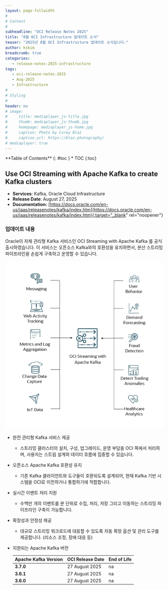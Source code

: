 ```yaml
---
layout: page-fullwidth
#
# Content
#
subheadline: "OCI Release Notes 2025"
title: "8월 OCI Infrastructure 업데이트 소식"
teaser: "2025년 8월 OCI Infrastructure 업데이트 소식입니다."
author: kskim
breadcrumb: true
categories:
   - release-notes-2025-infrastructure
tags:
   - oci-release-notes-2025
   - Aug-2025
   - Infrastructure
#
# Styling
#
header: no
# image:
#     title: mediaplayer_js-title.jpg
#     thumb: mediaplayer_js-thumb.jpg
#     homepage: mediaplayer_js-home.jpg
#     caption: Photo by Corey Blaz
#     caption_url: https://blaz.photography/
# mediaplayer: true
---
```


<div class="panel radius" markdown="1">
**Table of Contents**
{: #toc }
*  TOC
{:toc}
</div>



## Use OCI Streaming with Apache Kafka to create Kafka clusters
* **Services**: Kafka, Oracle Cloud Infrastructure
* **Release Date**: August 27, 2025
* **Documentation:** [https://docs.oracle.com/en-us/iaas/releasenotes/kafka/index.htm](https://docs.oracle.com/en-us/iaas/releasenotes/kafka/index.htm){:target="_blank" rel="noopener"}

### 업데이트 내용

Oracle이 자체 관리형 Kafka 서비스인 OCI Streaming with Apache Kafka 를 공식 출시하였습니다. 이 서비스는 오픈소스 Kafka와의 호환성을 유지하면서, 분산 스트리밍 파이프라인을 손쉽게 구축하고 운영할 수 있습니다.

![OCIGG23AICON](/assets/img/infrastructure/2025/kafka12.png)

- 완전 관리형 Kafka 서비스 제공
  - 스트리밍 클러스터의 설치, 구성, 업그레이드, 운영 부담을 OCI 쪽에서 처리하며, 사용자는 스트림 설계와 데이터 흐름에 집중할 수 있습니다.

- 오픈소스 Apache Kafka 호환성 유지
  - 기존 Kafka 클라이언트와 도구들이 호환되도록 설계되어, 현재 Kafka 기반 시스템을 OCI로 이전하거나 통합하기에 적합합니다.

- 실시간 이벤트 처리 지원
  - 수백만 개의 이벤트를 분 단위로 수집, 처리, 저장 그리고 이동하는 스트리밍 파이프라인 구축이 가능합니다.

- 확장성과 안정성 제공
  - 대규모 스트리밍 워크로드에 대응할 수 있도록 자동 확장 옵션 및 관리 도구를 제공합니다. (리소스 조정, 장애 대응 등)

- 지원되는 Apache Kafka 버전

  | **Apache Kafka Version** | **OCI Release Date** | **End of Life** |
  |----------------------|-------------|---------------------------------|
  | **3.7.0** | 27 August 2025   | na |
  | **3.6.1** | 27 August 2025   | na |
  | **3.6.0** | 27 August 2025   | na |

